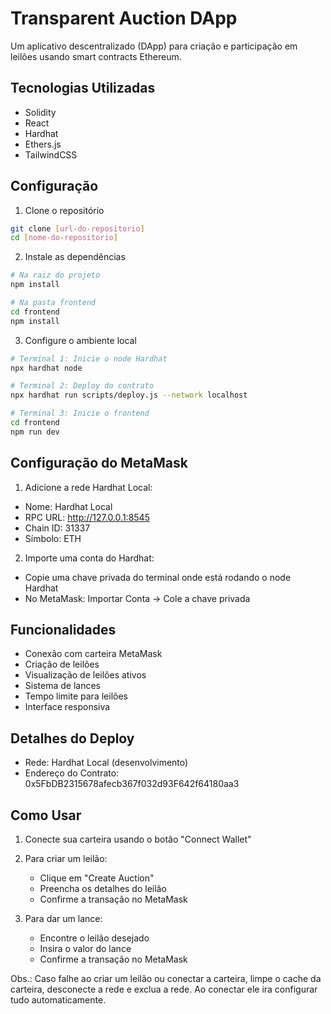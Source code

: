 # Transparent Auction DApp

Um aplicativo descentralizado (DApp) para criação e participação em leilões usando smart contracts Ethereum.

## Tecnologias Utilizadas

- Solidity
- React
- Hardhat
- Ethers.js
- TailwindCSS

## Configuração

1. Clone o repositório
```bash
git clone [url-do-repositorio]
cd [nome-do-repositorio]
```

2. Instale as dependências
```bash
# Na raiz do projeto
npm install

# Na pasta frontend
cd frontend
npm install
```

3. Configure o ambiente local
```bash
# Terminal 1: Inicie o node Hardhat
npx hardhat node

# Terminal 2: Deploy do contrato
npx hardhat run scripts/deploy.js --network localhost

# Terminal 3: Inicie o frontend
cd frontend
npm run dev
```

## Configuração do MetaMask

1. Adicione a rede Hardhat Local:
- Nome: Hardhat Local
- RPC URL: http://127.0.0.1:8545
- Chain ID: 31337
- Símbolo: ETH

2. Importe uma conta do Hardhat:
- Copie uma chave privada do terminal onde está rodando o node Hardhat
- No MetaMask: Importar Conta -> Cole a chave privada

## Funcionalidades

- Conexão com carteira MetaMask
- Criação de leilões
- Visualização de leilões ativos
- Sistema de lances
- Tempo limite para leilões
- Interface responsiva

## Detalhes do Deploy

- Rede: Hardhat Local (desenvolvimento)
- Endereço do Contrato: 0x5FbDB2315678afecb367f032d93F642f64180aa3

## Como Usar

1. Conecte sua carteira usando o botão "Connect Wallet"
2. Para criar um leilão:
   - Clique em "Create Auction"
   - Preencha os detalhes do leilão
   - Confirme a transação no MetaMask

3. Para dar um lance:
   - Encontre o leilão desejado
   - Insira o valor do lance
   - Confirme a transação no MetaMask

Obs.: Caso falhe ao criar um leilão ou conectar a carteira, limpe o cache da carteira, desconecte a rede e exclua a rede. Ao conectar ele ira configurar tudo automaticamente.